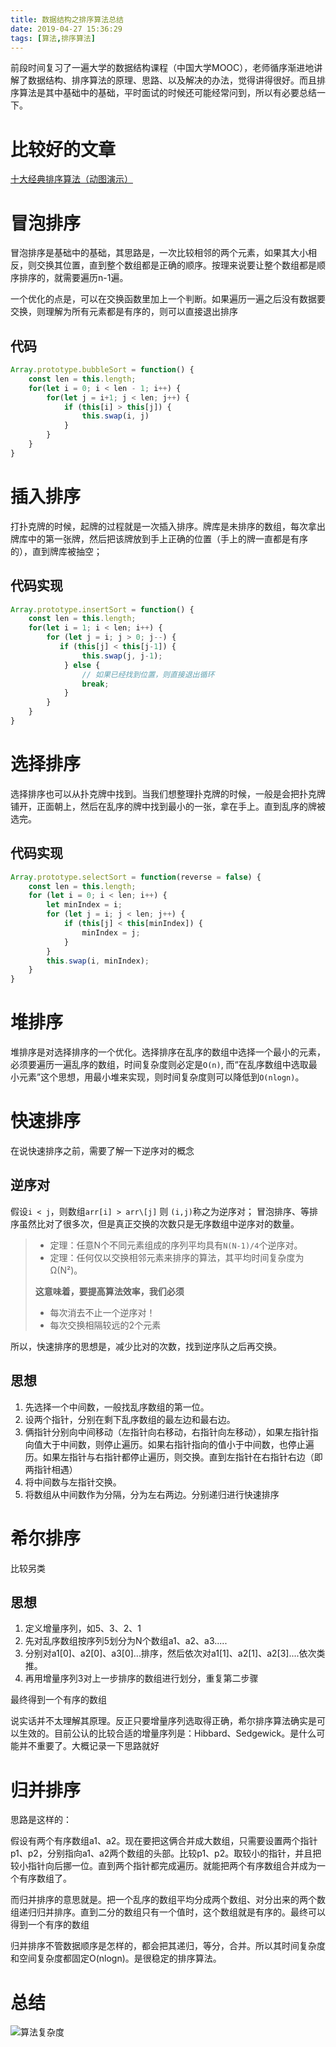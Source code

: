 ```yaml
---
title: 数据结构之排序算法总结
date: 2019-04-27 15:36:29
tags: [算法,排序算法]
---
```


前段时间复习了一遍大学的数据结构课程（中国大学MOOC），老师循序渐进地讲解了数据结构、排序算法的原理、思路、以及解决的办法，觉得讲得很好。而且排序算法是其中基础中的基础，平时面试的时候还可能经常问到，所以有必要总结一下。

<!-- more -->

# 比较好的文章

[十大经典排序算法（动图演示）](https://www.cnblogs.com/onepixel/p/7674659.html)

# 冒泡排序

冒泡排序是基础中的基础，其思路是，一次比较相邻的两个元素，如果其大小相反，则交换其位置，直到整个数组都是正确的顺序。按理来说要让整个数组都是顺序排序的，就需要遍历n-1遍。

一个优化的点是，可以在交换函数里加上一个判断。如果遍历一遍之后没有数据要交换，则理解为所有元素都是有序的，则可以直接退出排序


## 代码

```javascript
Array.prototype.bubbleSort = function() {
    const len = this.length;
    for(let i = 0; i < len - 1; i++) {
        for(let j = i+1; j < len; j++) {
            if (this[i] > this[j]) {
				this.swap(i, j)
			}
        }
    }
}
```

# 插入排序

打扑克牌的时候，起牌的过程就是一次插入排序。牌库是未排序的数组，每次拿出牌库中的第一张牌，然后把该牌放到手上正确的位置（手上的牌一直都是有序的），直到牌库被抽空；

## 代码实现

```javascript
Array.prototype.insertSort = function() {
    const len = this.length;
    for(let i = 1; i < len; i++) {
        for (let j = i; j > 0; j--) {
           if (this[j] < this[j-1]) {
				this.swap(j, j-1);
			} else {
				// 如果已经找到位置，则直接退出循环
				break;
			}
        }
    }
}
```

# 选择排序

选择排序也可以从扑克牌中找到。当我们想整理扑克牌的时候，一般是会把扑克牌铺开，正面朝上，然后在乱序的牌中找到最小的一张，拿在手上。直到乱序的牌被选完。

## 代码实现

```javascript
Array.prototype.selectSort = function(reverse = false) {
    const len = this.length;
    for (let i = 0; i < len; i++) {
        let minIndex = i;
		for (let j = i; j < len; j++) {
			if (this[j] < this[minIndex]) {
				minIndex = j;
			}
		}
		this.swap(i, minIndex);
    }
}
```

# 堆排序

堆排序是对选择排序的一个优化。选择排序在乱序的数组中选择一个最小的元素，必须要遍历一遍乱序的数组，时间复杂度则必定是`O(n)`, 而“在乱序数组中选取最小元素”这个思想，用最小堆来实现，则时间复杂度则可以降低到`O(nlogn)`。


# 快速排序

在说快速排序之前，需要了解一下逆序对的概念

## 逆序对

假设`i < j`，则数组`arr[i] > arr\[j]` 则 `(i,j)`称之为逆序对；
冒泡排序、等排序虽然比对了很多次，但是真正交换的次数只是无序数组中逆序对的数量。

> * 定理：任意N个不同元素组成的序列平均具有`N(N-1)/4`个逆序对。
> * 定理：任何仅以交换相邻元素来排序的算法，其平均时间复杂度为Ω(N²)。
> 
> **这意味着，要提高算法效率，我们必须**
> * 每次消去不止一个逆序对！
> * 每次交换相隔较远的2个元素

所以，快速排序的思想是，减少比对的次数，找到逆序队之后再交换。

## 思想

1. 先选择一个中间数，一般找乱序数组的第一位。
2. 设两个指针，分别在剩下乱序数组的最左边和最右边。
3. 俩指针分别向中间移动（左指针向右移动，右指针向左移动），如果左指针指向值大于中间数，则停止遍历。如果右指针指向的值小于中间数，也停止遍历。如果左指针与右指针都停止遍历，则交换。直到左指针在右指针右边（即两指针相遇）
4. 将中间数与左指针交换。
5. 将数组从中间数作为分隔，分为左右两边。分别递归进行快速排序


# 希尔排序

比较另类

## 思想

1. 定义增量序列，如5、3、2、1
2. 先对乱序数组按序列5划分为N个数组a1、a2、a3.....
3. 分别对a1\[0\]、a2\[0\]、a3\[0\]...排序，然后依次对a1\[1\]、a2\[1\]、a2\[3\]....依次类推。
4. 再用增量序列3对上一步排序的数组进行划分，重复第二步骤

最终得到一个有序的数组

说实话并不太理解其原理。反正只要增量序列选取得正确，希尔排序算法确实是可以生效的。目前公认的比较合适的增量序列是：Hibbard、Sedgewick。是什么可能并不重要了。大概记录一下思路就好

# 归并排序

思路是这样的：

假设有两个有序数组a1、a2。现在要把这俩合并成大数组，只需要设置两个指针p1、p2，分别指向a1、a2两个数组的头部。比较p1、p2。取较小的指针，并且把较小指针向后挪一位。直到两个指针都完成遍历。就能把两个有序数组合并成为一个有序数组了。

而归并排序的意思就是。把一个乱序的数组平均分成两个数组、对分出来的两个数组递归归并排序。直到二分的数组只有一个值时，这个数组就是有序的。最终可以得到一个有序的数组

归并排序不管数据顺序是怎样的，都会把其递归，等分，合并。所以其时间复杂度和空间复杂度都固定O(nlogn)。是很稳定的排序算法。

# 总结

![算法复杂度](https://images2018.cnblogs.com/blog/849589/201804/849589-20180402133438219-1946132192.png)
